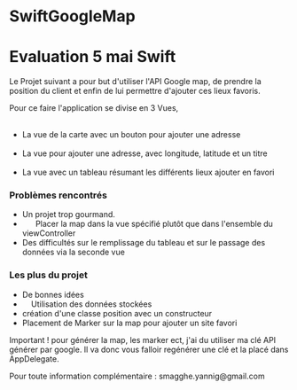 # SwiftGoogleMap

<h1> Evaluation 5 mai Swift </h1>

<p>Le Projet suivant a pour but d'utiliser l'API Google map, de prendre la position du client et enfin de lui permettre d'ajouter ces lieux favoris.
</p>
Pour ce faire l'application se divise en 3 Vues,
<ul>
  <li>
      La vue de la carte avec un bouton pour ajouter une adresse
  </li>
   <li>
      La vue pour ajouter une adresse, avec longitude, latitude et un titre
  </li>
   <li>
      La vue avec un tableau résumant les différents lieux ajouter en favori
  </li>
</ul>
  <h3>Problèmes rencontrés </h3>
<p>
<ul>
    <li>
        Un projet trop gourmand.
    </li>
    <li>
        Placer la map dans la vue spécifié plutôt que dans l'ensemble du viewController</li>
    <li>
        Des difficultés sur le remplissage du tableau et sur le passage des données via la seconde vue
    </li>
</ul>
</p>
  <h3>Les plus du projet</h3>
<p>
<ul>
    <li>
        De bonnes idées
    </li>
    <li>
     Utilisation des données stockées    
    </li>
    <li>
        création d'une classe position avec un constructeur
    </li>
    <li>
        Placement de Marker sur la map pour ajouter un site favori
    </li>
</ul>
</p>

<p>
   Important ! pour générer la map, les marker ect, j'ai du utiliser ma clé API générer par google. Il va donc vous falloir regénérer une clé et la placé dans AppDelegate.
</p>

<p> Pour toute information complémentaire : smagghe.yannig@gmail.com</p>
